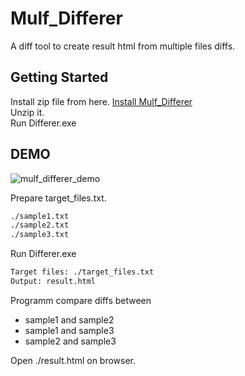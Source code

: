# Mulf_Differer
A diff tool to create result html from multiple files diffs.

## Getting Started
Install zip file from here. [Install Mulf_Differer](https://github.com/Saknowman/Mulf_Differer/releases/download/ver.1.0.0.0/Mulf_Differer.zip)  
Unzip it.  
Run Differer.exe

## DEMO
![mulf_differer_demo](https://user-images.githubusercontent.com/49089191/69853688-d5548000-12ca-11ea-9700-73743411f208.PNG)

Prepare target_files.txt.

```txt:./target_files.txt
./sample1.txt
./sample2.txt
./sample3.txt
```

Run Differer.exe

```bash
Target files: ./target_files.txt
Output: result.html
```

Programm compare diffs between

- sample1 and sample2
- sample1 and sample3
- sample2 and sample3

Open ./result.html on browser.
